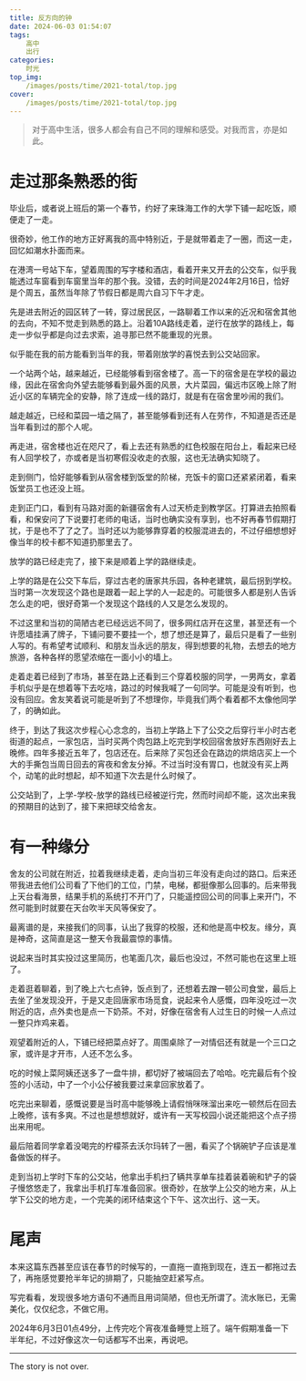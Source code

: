 ```yaml
---
title: 反方向的钟
date: 2024-06-03 01:54:07
tags:
	高中
	出行
categories:
	时光
top_img:
    /images/posts/time/2021-total/top.jpg
cover:
    /images/posts/time/2021-total/top.jpg
---
```


> 对于高中生活，很多人都会有自己不同的理解和感受。对我而言，亦是如此。

# 走过那条熟悉的街

毕业后，或者说上班后的第一个春节，约好了来珠海工作的大学下铺一起吃饭，顺便走了一走。

很奇妙，他工作的地方正好离我的高中特别近，于是就带着走了一圈，而这一走，回忆如潮水扑面而来。

在港湾一号站下车，望着周围的写字楼和酒店，看着开来又开去的公交车，似乎我能透过车窗看到车窗里当年的那个我。没错，去的时间是2024年2月16日，恰好是个周五，虽然当年除了节假日都是周六自习下午才走。

先是进去附近的园区转了一转，穿过居民区，一路聊着工作以来的近况和宿舍其他的去向，不知不觉走到熟悉的路上。沿着10A路线走着，逆行在放学的路线上，每走一步似乎都是向过去求索，追寻那已然不能重现的光景。

似乎能在我的前方能看到当年的我，带着刚放学的喜悦去到公交站回家。

一个站两个站，越来越近，已经能够看到宿舍楼了。高一下的宿舍是在学校的最边缘，因此在宿舍向外望去能够看到最外面的风景，大片菜园，偏远市区晚上除了附近小区的车辆完全的安静，除了连成一线的路灯，就是有在宿舍里吵闹的我们。

越走越近，已经和菜园一墙之隔了，甚至能够看到还有人在劳作，不知道是否还是当年看到过的那个人呢。

再走进，宿舍楼也近在咫尺了，看上去还有熟悉的红色校服在阳台上，看起来已经有人回学校了，亦或者是当初寒假没收走的衣服，这也无法确实知晓了。

走到侧门，恰好能够看到从宿舍楼到饭堂的阶梯，充饭卡的窗口还紧紧闭着，看来饭堂员工也还没上班。

走到正门口，看到有马路对面的新疆宿舍有人过天桥走到教学区。打算进去拍照看看，和保安问了下说要打老师的电话，当时也确实没有享到，也不好再春节假期打扰，于是也不了了之了。当时还以为能够靠穿着的校服混进去的，不过仔细想想好像当年的校卡都不知道扔那里去了。

放学的路已经走完了，接下来是顺着上学的路继续走。

上学的路是在公交下车后，穿过古老的唐家共乐园，各种老建筑，最后拐到学校。当时第一次发现这个路也是跟着一起上学的人一起走的。可能很多人都是别人告诉怎么走的吧，很好奇第一个发现这个路线的人又是怎么发现的。

不过这里和当初的简陋古老已经远远不同了，很多网红店开在这里，甚至还有一个许愿墙挂满了牌子，下铺问要不要挂一个，想了想还是算了，最后只是看了一些别人写的。有希望考试顺利、和朋友当永远的朋友，得到想要的礼物，去想去的地方旅游，各种各样的愿望浓缩在一面小小的墙上。

走着走着已经到了市场，甚至在路上还看到三个穿着校服的同学，一男两女，拿着手机似乎是在想着等下去吃啥，路过的时候我喊了一句同学。可能是没有听到，也没有回应。舍友笑着说可能是听到了不想理你，毕竟我们两个看着都不太像他同学了，的确如此。

终于，到达了我这次步程心心念念的，当初上学路上下了公交之后穿行半小时古老街道的起点，一家包店，当时买两个肉包路上吃完到学校回宿舍放好东西刚好去上晚修。四年多接近五年了，包店还在。后来除了买包还会在路边的烘焙店买上一个大的手撕包当周日回去的宵夜和舍友分掉。不过当时没有胃口，也就没有买上两个，动笔的此时想起，却不知道下次去是什么时候了。

公交站到了，上学-学校-放学的路线已经被逆行完，然而时间却不能，这次出来我的预期目的达到了，接下来把球交给舍友。

# 有一种缘分

舍友的公司就在附近，拉着我继续走着，走向当初三年没有走向过的路口。后来还带我进去他们公司看了下他们的工位，门禁，电梯，都挺像那么回事的。后来带我上天台看海景，结果手机的系统打不开门了，只能遥控回公司的同事上来开门，不然可能到时就要在天台吹半天风等保安了。

最离谱的是，来接我们的同事，认出了我穿的校服，还和他是高中校友。缘分，真是神奇，这简直是这一整天令我最震惊的事情。

说起来当时其实投过这里简历，也笔面几次，最后也没过，不然可能也在这里上班了。

走着逛着聊着，到了晚上六七点钟，饭点到了，还想着去蹭一顿公司食堂，最后上去坐了坐发现没开，于是又走回唐家市场觅食，说起来令人感慨，四年没吃过一次附近的店，点外卖也是点一下奶茶。不对，好像在宿舍有人过生日的时候一人点过一整只炸鸡来着。

观望着附近的人，下铺已经把菜点好了。周围桌除了一对情侣还有就是一个三口之家，或许是才开市，人还不怎么多。

吃的时候上菜阿姨还送多了一盘牛排，都切好了被端回去了哈哈。吃完最后有个投签的小活动，中了一个小公仔被我要过来拿回家放着了。

吃完出来聊着，感慨说要是当时高中能够晚上请假悄咪咪溜出来吃一顿然后在回去上晚修，该有多爽。不过也是想想就好，或许有一天写校园小说还能把这个点子捞出来用呢。

最后陪着同学拿着没喝完的柠檬茶去沃尔玛转了一圈，看买了个锅碗铲子应该是准备做饭的样子。

走到当初上学时下车的公交站，他拿出手机扫了辆共享单车挂着装着碗和铲子的袋子慢悠悠走了，我拿出手机打车准备回家。很奇妙，在放学上公交的地方来，从上学下公交的地方走，一个完美的闭环结束这个下午、这次出行、这一天。

# 尾声

本来这篇东西甚至应该在春节的时候写的，一直拖一直拖到现在，连五一都拖过去了，再拖感觉要抢半年记的排期了，只能抽空赶紧写点。

写完看看，发现很多地方语句不通而且用词简陋，但也无所谓了。流水账已，无需美化，仅仅纪念，不做它用。

2024年6月3日01点49分，上传完吃个宵夜准备睡觉上班了。端午假期准备一下半年纪，不过好像这次一句话都写不出来，再说吧。



<!-- more -->

---

The story is not over.

